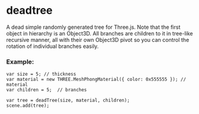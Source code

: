 # deadtree
A dead simple randomly generated tree for Three.js.
Note that the first object in hierarchy is an Object3D. All branches are children to it in tree-like recursive manner, all with their own Object3D pivot so you can control the rotation of individual branches easily.

### Example:
```
var size = 5; // thickness
var material = new THREE.MeshPhongMaterial({ color: 0x555555 }); // material
var children = 5;  // branches

var tree = deadTree(size, material, children);
scene.add(tree);
```
